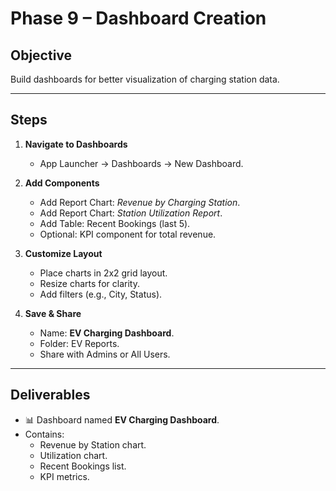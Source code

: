 # Phase 9 – Dashboard Creation

## Objective
Build dashboards for better visualization of charging station data.

---

## Steps

1. **Navigate to Dashboards**
   - App Launcher → Dashboards → New Dashboard.

2. **Add Components**
   - Add Report Chart: *Revenue by Charging Station*.
   - Add Report Chart: *Station Utilization Report*.
   - Add Table: Recent Bookings (last 5).
   - Optional: KPI component for total revenue.

3. **Customize Layout**
   - Place charts in 2x2 grid layout.
   - Resize charts for clarity.
   - Add filters (e.g., City, Status).

4. **Save & Share**
   - Name: **EV Charging Dashboard**.
   - Folder: EV Reports.
   - Share with Admins or All Users.

---

## Deliverables
- 📊 Dashboard named **EV Charging Dashboard**.
- Contains:
  - Revenue by Station chart.
  - Utilization chart.
  - Recent Bookings list.
  - KPI metrics.
